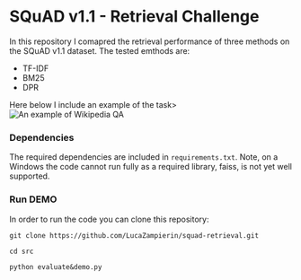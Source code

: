 # SQuAD v1.1 - Retrieval Challenge

In this repository I comapred the retrieval performance of three methods on the SQuAD v1.1 dataset. The tested emthods are:
- TF-IDF
- BM25
- DPR

Here below I include an example of the task>
![An example of Wikipedia QA](example_app.png)

### Dependencies

The required dependencies are included in `requirements.txt`. Note, on a Windows the code cannot run fully as a required library, faiss, is not yet well supported. 

### Run DEMO
In order to run the code you can clone this repository:

`git clone https://github.com/LucaZampierin/squad-retrieval.git`

`cd src`

`python evaluate&demo.py`
